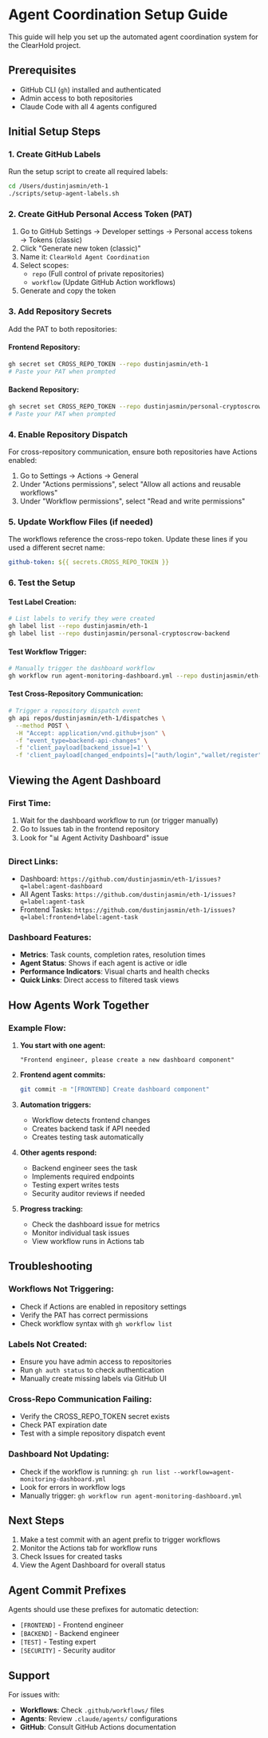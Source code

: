 # Agent Coordination Setup Guide

This guide will help you set up the automated agent coordination system for the ClearHold project.

## Prerequisites

- GitHub CLI (`gh`) installed and authenticated
- Admin access to both repositories
- Claude Code with all 4 agents configured

## Initial Setup Steps

### 1. Create GitHub Labels

Run the setup script to create all required labels:

```bash
cd /Users/dustinjasmin/eth-1
./scripts/setup-agent-labels.sh
```

### 2. Create GitHub Personal Access Token (PAT)

1. Go to GitHub Settings → Developer settings → Personal access tokens → Tokens (classic)
2. Click "Generate new token (classic)"
3. Name it: `ClearHold Agent Coordination`
4. Select scopes:
   - `repo` (Full control of private repositories)
   - `workflow` (Update GitHub Action workflows)
5. Generate and copy the token

### 3. Add Repository Secrets

Add the PAT to both repositories:

#### Frontend Repository:
```bash
gh secret set CROSS_REPO_TOKEN --repo dustinjasmin/eth-1
# Paste your PAT when prompted
```

#### Backend Repository:
```bash
gh secret set CROSS_REPO_TOKEN --repo dustinjasmin/personal-cryptoscrow-backend
# Paste your PAT when prompted
```

### 4. Enable Repository Dispatch

For cross-repository communication, ensure both repositories have Actions enabled:

1. Go to Settings → Actions → General
2. Under "Actions permissions", select "Allow all actions and reusable workflows"
3. Under "Workflow permissions", select "Read and write permissions"

### 5. Update Workflow Files (if needed)

The workflows reference the cross-repo token. Update these lines if you used a different secret name:

```yaml
github-token: ${{ secrets.CROSS_REPO_TOKEN }}
```

### 6. Test the Setup

#### Test Label Creation:
```bash
# List labels to verify they were created
gh label list --repo dustinjasmin/eth-1
gh label list --repo dustinjasmin/personal-cryptoscrow-backend
```

#### Test Workflow Trigger:
```bash
# Manually trigger the dashboard workflow
gh workflow run agent-monitoring-dashboard.yml --repo dustinjasmin/eth-1
```

#### Test Cross-Repository Communication:
```bash
# Trigger a repository dispatch event
gh api repos/dustinjasmin/eth-1/dispatches \
  --method POST \
  -H "Accept: application/vnd.github+json" \
  -f "event_type=backend-api-changes" \
  -f 'client_payload[backend_issue]=1' \
  -f 'client_payload[changed_endpoints]=["auth/login","wallet/register"]'
```

## Viewing the Agent Dashboard

### First Time:
1. Wait for the dashboard workflow to run (or trigger manually)
2. Go to Issues tab in the frontend repository
3. Look for "📊 Agent Activity Dashboard" issue

### Direct Links:
- Dashboard: `https://github.com/dustinjasmin/eth-1/issues?q=label:agent-dashboard`
- All Agent Tasks: `https://github.com/dustinjasmin/eth-1/issues?q=label:agent-task`
- Frontend Tasks: `https://github.com/dustinjasmin/eth-1/issues?q=label:frontend+label:agent-task`

### Dashboard Features:
- **Metrics**: Task counts, completion rates, resolution times
- **Agent Status**: Shows if each agent is active or idle
- **Performance Indicators**: Visual charts and health checks
- **Quick Links**: Direct access to filtered task views

## How Agents Work Together

### Example Flow:

1. **You start with one agent:**
   ```
   "Frontend engineer, please create a new dashboard component"
   ```

2. **Frontend agent commits:**
   ```bash
   git commit -m "[FRONTEND] Create dashboard component"
   ```

3. **Automation triggers:**
   - Workflow detects frontend changes
   - Creates backend task if API needed
   - Creates testing task automatically

4. **Other agents respond:**
   - Backend engineer sees the task
   - Implements required endpoints
   - Testing expert writes tests
   - Security auditor reviews if needed

5. **Progress tracking:**
   - Check the dashboard issue for metrics
   - Monitor individual task issues
   - View workflow runs in Actions tab

## Troubleshooting

### Workflows Not Triggering:
- Check if Actions are enabled in repository settings
- Verify the PAT has correct permissions
- Check workflow syntax with `gh workflow list`

### Labels Not Created:
- Ensure you have admin access to repositories
- Run `gh auth status` to check authentication
- Manually create missing labels via GitHub UI

### Cross-Repo Communication Failing:
- Verify the CROSS_REPO_TOKEN secret exists
- Check PAT expiration date
- Test with a simple repository dispatch event

### Dashboard Not Updating:
- Check if the workflow is running: `gh run list --workflow=agent-monitoring-dashboard.yml`
- Look for errors in workflow logs
- Manually trigger: `gh workflow run agent-monitoring-dashboard.yml`

## Next Steps

1. Make a test commit with an agent prefix to trigger workflows
2. Monitor the Actions tab for workflow runs
3. Check Issues for created tasks
4. View the Agent Dashboard for overall status

## Agent Commit Prefixes

Agents should use these prefixes for automatic detection:
- `[FRONTEND]` - Frontend engineer
- `[BACKEND]` - Backend engineer
- `[TEST]` - Testing expert
- `[SECURITY]` - Security auditor

## Support

For issues with:
- **Workflows**: Check `.github/workflows/` files
- **Agents**: Review `.claude/agents/` configurations
- **GitHub**: Consult GitHub Actions documentation